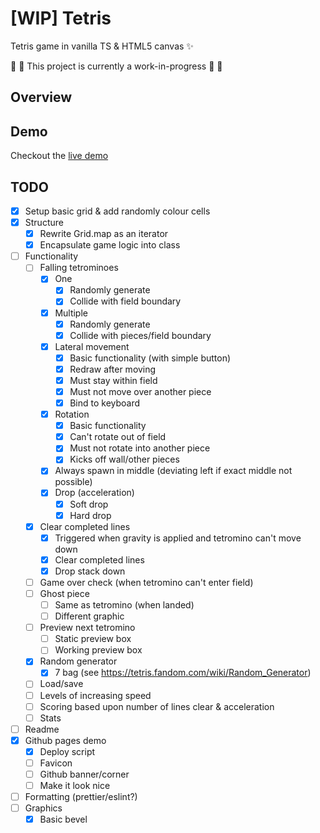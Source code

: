 # [WIP] Tetris

Tetris game in vanilla TS & HTML5 canvas ✨

🚨 🚧 This project is currently a work-in-progress 🚧 🚨

## Overview

## Demo
Checkout the [live demo](https://bm9k.github.io/tetris)

## TODO
- [x] Setup basic grid & add randomly colour cells
- [x] Structure
  - [x] Rewrite Grid.map as an iterator
  - [x] Encapsulate game logic into class
- [ ] Functionality
  - [ ] Falling tetrominoes
    - [x] One
      - [x] Randomly generate
      - [x] Collide with field boundary
    - [x] Multiple
      - [x] Randomly generate
      - [x] Collide with pieces/field boundary
    - [x] Lateral movement
      - [x] Basic functionality (with simple button)
      - [x] Redraw after moving
      - [x] Must stay within field
      - [x] Must not move over another piece
      - [x] Bind to keyboard
    - [x] Rotation
      - [x] Basic functionality
      - [x] Can't rotate out of field
      - [x] Must not rotate into another piece
      - [x] Kicks off wall/other pieces
    - [x] Always spawn in middle (deviating left if exact middle not possible)
    - [x] Drop (acceleration)
      - [x] Soft drop
      - [x] Hard drop
  - [x] Clear completed lines
      - [x] Triggered when gravity is applied and tetromino can't move down
      - [x] Clear completed lines
      - [x] Drop stack down
  - [ ] Game over check (when tetromino can't enter field)
  - [ ] Ghost piece
    - [ ] Same as tetromino (when landed)
    - [ ] Different graphic
  - [ ] Preview next tetromino
    - [ ] Static preview box
    - [ ] Working preview box
  - [x] Random generator
    - [x] 7 bag (see https://tetris.fandom.com/wiki/Random_Generator)
  - [ ] Load/save
  - [ ] Levels of increasing speed
  - [ ] Scoring based upon number of lines clear & acceleration
  - [ ] Stats
- [ ] Readme
- [x] Github pages demo
  - [x] Deploy script
  - [ ] Favicon
  - [ ] Github banner/corner
  - [ ] Make it look nice
- [ ] Formatting (prettier/eslint?)
- [ ] Graphics
  - [x] Basic bevel